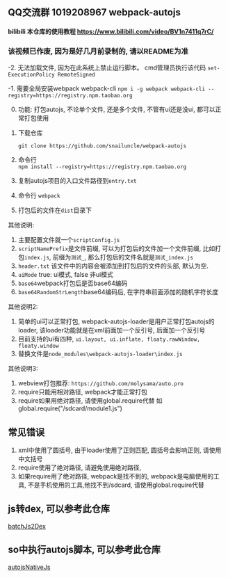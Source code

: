 ## QQ交流群 1019208967  webpack-autojs
#### bilibili 本仓库的使用教程  https://www.bilibili.com/video/BV1n7411q7rC/
### 该视频已作废, 因为是好几月前录制的, 请以README为准


-2. 无法加载文件, 因为在此系统上禁止运行脚本。 cmd管理员执行该代码 `set-ExecutionPolicy RemoteSigned`    

-1. 需要全局安装webpack webpack-cli `npm i -g webpack webpack-cli --registry=https://registry.npm.taobao.org`   

0. 功能: 打包autojs, 不论单个文件, 还是多个文件, 不管有ui还是没ui, 都可以正常打包使用
1. 下载仓库    

    `git clone https://github.com/snailuncle/webpack-autojs`
2. 命令行     
    `npm install --registry=https://registry.npm.taobao.org`
3. 复制autojs项目的入口文件路径到`entry.txt`
4. 命令行 `webpack`
5. 打包后的文件在`dist`目录下

其他说明: 
1. 主要配置文件就一个`scriptConfig.js`
2. `scriptNamePrefix`是文件前缀, 可以为打包后的文件加一个文件前缀, 比如打包`index.js`, 前缀为`测试_`, 那么打包后的文件名就是`测试_index.js`
3. `header.txt` 该文件中的内容会被添加到打包后的文件的头部, 默认为空.
4. `uiMode` true: ui模式, false 非ui模式
5.  `base64`webpack打包后是否base64编码
6.  `base64RandomStrLength`base64编码后, 在字符串前面添加的随机字符长度

其他说明2:
1. 简单的ui可以正常打包, webpack-autojs-loader是用户正常打包autojs的loader, 该loader功能就是在xml前面加一个反引号, 后面加一个反引号
2. 目前支持的ui有四种, ` ui.layout, ui.inflate, floaty.rawWindow, floaty.window `
3. 替换文件是`node_modules\webpack-autojs-loader\index.js`

其他说明3:
1. webview打包推荐: `https://github.com/molysama/auto.pro`
2. require只能用相对路径, webpack才能正常打包
3. require如果用绝对路径, 请使用global.require代替  如global.require("/sdcard/module1.js")

## 常见错误
1. xml中使用了圆括号, 由于loader使用了正则匹配, 圆括号会影响正则, 请使用中文括号
2. require使用了绝对路径, 请避免使用绝对路径,
3. 如果require用了绝对路径, webpack是找不到的, webpack是电脑使用的工具, 不是手机使用的工具,他找不到/sdcard, 请使用global.require代替

## js转dex, 可以参考此仓库
[batchJs2Dex](https://github.com/snailuncle/batchJs2Dex)

## so中执行autojs脚本, 可以参考此仓库
[autojsNativeJs](https://github.com/snailuncle/autojsNativeJs)
